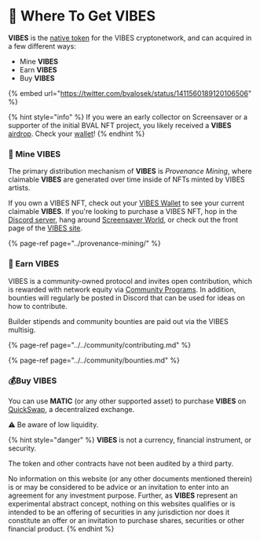 # 🤑 Where To Get VIBES

**VIBES** is the [native token](./) for the VIBES cryptonetwork, and can acquired in a few different ways:

* Mine **VIBES**
* Earn **VIBES**
* Buy **VIBES**

{% embed url="https://twitter.com/bvalosek/status/1411560189120106506" %}

{% hint style="info" %}
If you were an early collector on Screensaver or a supporter of the initial BVAL NFT project, you likely received a **VIBES** [airdrop](./#initial-airdrop). Check your [wallet](https://sickvibes.xyz/wallet)!
{% endhint %}

### 💎 Mine VIBES

The primary distribution mechanism of **VIBES** is _Provenance Mining_, where claimable **VIBES** are generated over time inside of NFTs minted by VIBES artists.

If you own a VIBES NFT, check out your [VIBES Wallet](https://sickvibes.xyz/wallet) to see your current claimable **VIBES**. If you're looking to purchase a VIBES NFT, hop in the [Discord server](https://discord.gg/qDrsjcGR2F), hang around [Screensaver World](https://screensaver.world), or check out the front page of the [VIBES site](https://sickvibes.xyz).

{% page-ref page="../provenance-mining/" %}

### 💪 Earn VIBES

VIBES is a community-owned protocol and invites open contribution, which is rewarded with network equity via [Community Programs](./#community-stipends-and-bounties). In addition, bounties will regularly be posted in Discord that can be used for ideas on how to contribute.

Builder stipends and community bounties are paid out via the VIBES multisig.

{% page-ref page="../../community/contributing.md" %}

{% page-ref page="../../community/bounties.md" %}

### 💰Buy VIBES

You can use **MATIC** \(or any other supported asset\) to purchase **VIBES** on [QuickSwap](https://quickswap.exchange/#/swap?inputCurrency=ETH&outputCurrency=0xd269af9008c674b3814b4830771453d6a30616eb), a decentralized exchange. 

⚠️ Be aware of low liquidity.

{% hint style="danger" %}
**VIBES** is not a currency, financial instrument, or security. 

The token and other contracts have not been audited by a third party.

No information on this website \(or any other documents mentioned therein\) is or may be considered to be advice or an invitation to enter into an agreement for any investment purpose. Further, as **VIBES** represent an experimental abstract concept, nothing on this websites qualifies or is intended to be an offering of securities in any jurisdiction nor does it constitute an offer or an invitation to purchase shares, securities or other financial product.
{% endhint %}

